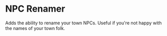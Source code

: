 # NPC Renamer

Adds the ability to rename your town NPCs.
Useful if you're not happy with the names of your town folk.
